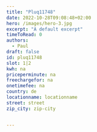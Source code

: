 ```yaml
---
title: "Pluq11748"
date: 2022-10-28T09:08:48+02:00
hero: /images/hero-3.jpg
excerpt: "A default excerpt"
timeToRead: 0
authors:
  - Paul
draft: false
id: pluq11748
slot: 1|2
kwh: na
priceperminute: na
freechargefor: na
onetimefee: na
country: de
locationname: locationname
street: street
zip_city: zip-city


---
```

